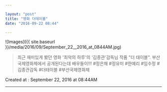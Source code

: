 ```yaml
---

layout: "post"  
title: "영화 더테이블"   
date: "2016-09-22 08:44"

---
```


![Images]({{ site.baseurl }}/media/2016/09/September_22__2016_at_0844AM.jpg)

> 최근 재미있게 봤던 영화 '최악의 하루'의 '김종관'감독님 작품 "더 태이블". 부산국제영화제에서 공개된다는데 배우들이!!! #정은채 #정유미 #한예리 #임수정 #김종관감독 #더테이블 #부산국제영화제

Created at : September 22, 2016 at 08:44AM

---
